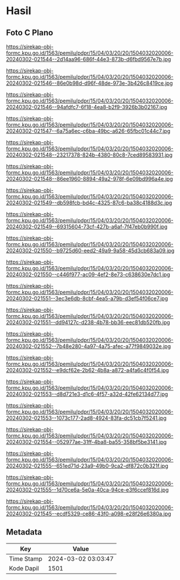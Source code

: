 # Hasil

## Foto C Plano

https://sirekap-obj-formc.kpu.go.id/1563/pemilu/pdpr/15/04/03/20/20/1504032020006-20240302-021544--2d14aa96-686f-44e3-873b-d6fbd9567e7b.jpg

https://sirekap-obj-formc.kpu.go.id/1563/pemilu/pdpr/15/04/03/20/20/1504032020006-20240302-021546--86e0b98d-d96f-48de-973e-3b426c8419ce.jpg

https://sirekap-obj-formc.kpu.go.id/1563/pemilu/pdpr/15/04/03/20/20/1504032020006-20240302-021546--94afdfc7-6f18-4ea8-b2f9-3926b3b02167.jpg

https://sirekap-obj-formc.kpu.go.id/1563/pemilu/pdpr/15/04/03/20/20/1504032020006-20240302-021547--6a75a6ec-c6ba-49bc-a626-65fbc01c44c7.jpg

https://sirekap-obj-formc.kpu.go.id/1563/pemilu/pdpr/15/04/03/20/20/1504032020006-20240302-021548--23217378-824b-4380-80c8-7ced89583931.jpg

https://sirekap-obj-formc.kpu.go.id/1563/pemilu/pdpr/15/04/03/20/20/1504032020006-20240302-021548--86ee1960-8894-49a2-978f-6e09bd996a4e.jpg

https://sirekap-obj-formc.kpu.go.id/1563/pemilu/pdpr/15/04/03/20/20/1504032020006-20240302-021549--db598fcb-bd4c-4325-87c6-ba38c4188d3c.jpg

https://sirekap-obj-formc.kpu.go.id/1563/pemilu/pdpr/15/04/03/20/20/1504032020006-20240302-021549--69315604-73cf-427b-a6af-7f47eb0b990f.jpg

https://sirekap-obj-formc.kpu.go.id/1563/pemilu/pdpr/15/04/03/20/20/1504032020006-20240302-021550--b9725d60-eed2-49a9-9a58-45d3cb683a09.jpg

https://sirekap-obj-formc.kpu.go.id/1563/pemilu/pdpr/15/04/03/20/20/1504032020006-20240302-021550--c446f977-ac09-4ef2-8e73-c638630e7dc1.jpg

https://sirekap-obj-formc.kpu.go.id/1563/pemilu/pdpr/15/04/03/20/20/1504032020006-20240302-021551--3ec3e6db-8cbf-4ea5-a79b-d3ef54f06ce7.jpg

https://sirekap-obj-formc.kpu.go.id/1563/pemilu/pdpr/15/04/03/20/20/1504032020006-20240302-021551--dd94127c-d238-4b78-bb36-eec81db520fb.jpg

https://sirekap-obj-formc.kpu.go.id/1563/pemilu/pdpr/15/04/03/20/20/1504032020006-20240302-021552--7b48e280-4a97-4a75-afec-a77f9849032e.jpg

https://sirekap-obj-formc.kpu.go.id/1563/pemilu/pdpr/15/04/03/20/20/1504032020006-20240302-021552--e9dcf62e-2b62-4b8a-a872-a4fa6c4f0f54.jpg

https://sirekap-obj-formc.kpu.go.id/1563/pemilu/pdpr/15/04/03/20/20/1504032020006-20240302-021553--d8d721e3-d1c6-4f57-a32d-42fe62134d77.jpg

https://sirekap-obj-formc.kpu.go.id/1563/pemilu/pdpr/15/04/03/20/20/1504032020006-20240302-021553--1073c177-2ad8-4924-83fa-dc51cb7f5241.jpg

https://sirekap-obj-formc.kpu.go.id/1563/pemilu/pdpr/15/04/03/20/20/1504032020006-20240302-021554--052977ae-31ff-4ba8-ba55-358bf5be3141.jpg

https://sirekap-obj-formc.kpu.go.id/1563/pemilu/pdpr/15/04/03/20/20/1504032020006-20240302-021555--651ed71d-23a9-49b0-9ca2-df872c0b321f.jpg

https://sirekap-obj-formc.kpu.go.id/1563/pemilu/pdpr/15/04/03/20/20/1504032020006-20240302-021555--1d70ce6a-5e0a-40ca-94ce-e3f6ccef816d.jpg

https://sirekap-obj-formc.kpu.go.id/1563/pemilu/pdpr/15/04/03/20/20/1504032020006-20240302-021545--ecdf5329-ce86-43f0-a098-e28f26e6380a.jpg


## Metadata

| Key        | Value               |
| ---------- | ------------------- |
| Time Stamp | 2024-03-02 03:03:47 |
| Kode Dapil | 1501                |



